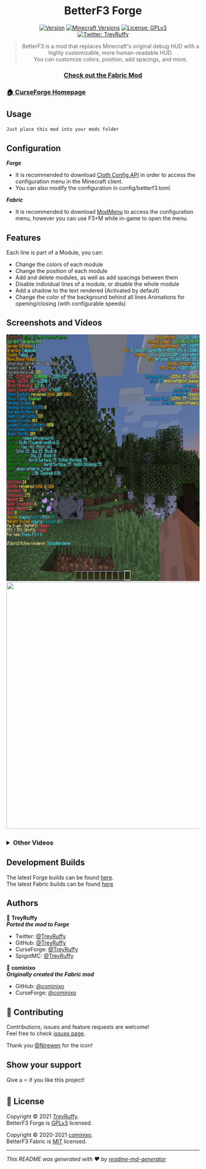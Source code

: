 <div style="text-align: center;"><h1 >BetterF3 Forge</h1>


[![Version](https://img.shields.io/badge/dynamic/json?color=ed37aa&label=Version&query=%24%5B%27promos%27%5D%5B%271.16.5-latest%27%5D&url=https%3A%2F%2Fraw.githubusercontent.com%2FTreyRuffy%2FBetterF3%2F1.16.4-Forge%2Fupdate.json?cacheSeconds=2592000)](https://www.curseforge.com/minecraft/mc-mods/betterf3/files)
[![Minecraft Versions](https://img.shields.io/badge/Minecraft-1.16.2--1.16.5-9450cc)](http://files.minecraftforge.net/)
[![License: GPLv3](https://img.shields.io/badge/License-GPLv3-2230f2.svg)](https://github.com/TreyRuffy/BetterF3/blob/1.16.4-Forge/COPYING)
<br/>
[![Twitter: TreyRuffy](https://img.shields.io/twitter/follow/TreyRuffy.svg?style=social)](https://twitter.com/TreyRuffy)

</div>

<blockquote style="text-align: center;">BetterF3 is a mod that replaces Minecraft's original debug HUD 
with a highly customizable, more 
human-readable HUD.<br/>
You can customize colors, position, add spacings, and more.
</blockquote>

<h3 align="center"><a href="https://github.com/cominixo/BetterF3/">Check out the Fabric Mod</a></h3>

<h3>
<a href="https://www.curseforge.com/minecraft/mc-mods/betterf3/" target="_blank">🏠 CurseForge Homepage</a>
</h3>

## Usage

```sh
Just place this mod into your mods folder
```

## Configuration
***Forge***
* It is recommended to download [Cloth Config API](https://www.curseforge.com/minecraft/mc-mods/cloth-config-forge/) in
order to access the configuration menu in the Minecraft client.<br/>
* You can also modify the configuration in config/betterf3.toml.

***Fabric***
* It is recommended to download [ModMenu](https://www.curseforge.com/minecraft/mc-mods/modmenu/) to access the 
  configuration menu, however you can use F3+M while in-game to open the menu.

## Features
Each line is part of a Module, you can:
- Change the colors of each module
- Change the position of each module
- Add and delete modules, as well as add spacings between them
- Disable individual lines of a module, or disable the whole module
- Add a shadow to the text rendered (Activated by default)
- Change the color of the background behind all lines
Animations for opening/closing (with configurable speeds)
  
## Screenshots and Videos

<img src="docs/readme%20image.png" height="642" width="800" alt=""/>

<img src="docs/readme%20gif.gif" height="642" width="800" alt=""/>

<h3>
<details>
<summary>Other Videos</summary>

<ul>
<li><a href="https://www.youtube.com/watch?v=5lcZ853-jkA&t=349s" target="_blank">Video by Boodlyneck</a>
</li>
</ul>

</details>
</h3>

## Development Builds
The latest Forge builds can be found [here](https://github.com/TreyRuffy/BetterF3/actions).<br/>
The latest Fabric builds can be found [here](https://github.com/cominixo/BetterF3/actions/)

## Authors

👤 **TreyRuffy**<br/>
 ***Ported the mod to Forge***

* Twitter: [@TreyRuffy](https://twitter.com/TreyRuffy/)
* GitHub: [@TreyRuffy](https://github.com/TreyRuffy/)
* CurseForge: [@TreyRuffy](https://www.curseforge.com/members/treyruffy/)
* SpigotMC: [@TreyRuffy](https://www.spigotmc.org/members/treyruffy.31262/)

👤 **cominixo**<br/>
***Originally created the Fabric mod***

* GitHub: [@cominixo](https://github.com/cominixo/)
* CurseForge: [@cominixo](https://www.curseforge.com/members/cominixo/)

## 🤝 Contributing

Contributions, issues and feature requests are welcome!<br/>Feel free to check [issues page](https://github.com/TreyRuffy/BetterF3/issues/). 

Thank you [@Nirewen](https://github.com/Nirewen/) for the icon!

## Show your support

Give a ⭐️ if you like this project!

## 📝 License

Copyright © 2021 [TreyRuffy](https://github.com/TreyRuffy/). <br/>
BetterF3 Forge is [GPLv3](https://github.com/TreyRuffy/BetterF3/blob/1.16.4-Forge/COPYING/) licensed.

Copyright © 2020-2021 [cominixo](https://github.com/cominixo/). <br/>
BetterF3 Fabric is [MIT](https://github.com/cominixo/BetterF3/blob/1.16.2/LICENSE/) licensed.

***
_This README was generated with ❤️ by [readme-md-generator](https://github.com/kefranabg/readme-md-generator/)_